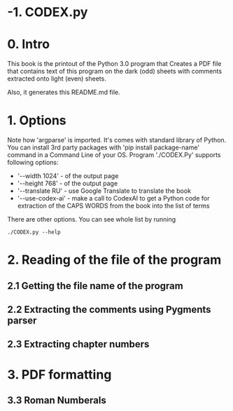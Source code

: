 # -1. CODEX.py

# 0. Intro

This book is the printout of the Python 3.0 program that
Creates a PDF file that contains text 
of this program on the dark (odd) sheets with 
comments extracted onto light (even) sheets.

Also, it generates this README.md file.

# 1. Options
Note how 'argparse' is imported. It's comes with standard library of Python. You can install 3rd party packages with 'pip install package-name' command in a Command Line of your OS.
Program './CODEX.Py' supports following options:

 * '--width 1024' - of the output page
 * '--height 768' - of the output page
 * '--translate RU' - use Google Translate to translate the book
 * '--use-codex-ai' - make a call to CodexAI to get a Python code for extraction of the CAPS WORDS from the book into the list of terms

There are other options. You can see whole list by running

    ./CODEX.py --help

# 2. Reading of the file of the program

## 2.1 Getting the file name of the program

## 2.2 Extracting the comments using Pygments parser

## 2.3 Extracting chapter numbers

# 3. PDF formatting

## 3.3 Roman Numberals

## 

